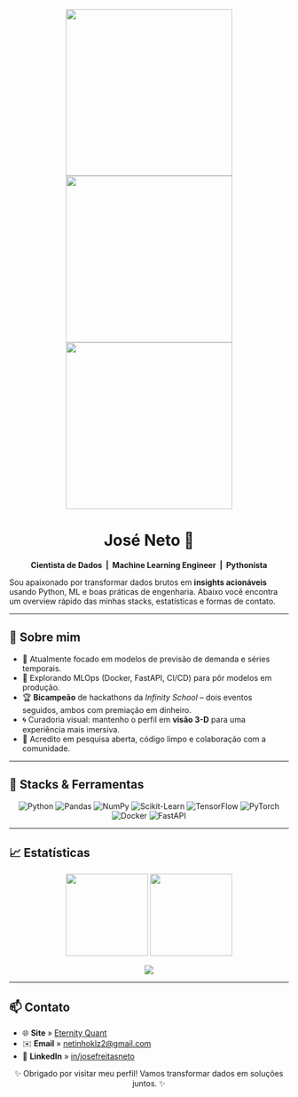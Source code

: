 <!-- banner ----------------------------------------------------------------->
<div align="center">

<!-- 3-D contribution graph -->
<img src="./profile-3d-contrib/profile-night-rainbow.svg" width="300" />

<!-- Donut de linguagens -->
<img src="https://github-readme-stats.vercel.app/api/top-langs/?username=Netinhoklz&layout=donut&langs_count=8&theme=radical" width="300"/>

<!-- Radar de atividades -->
<img src="https://github-profile-summary-cards.vercel.app/api/cards/profile-details?username=Netinhoklz&theme=radical" width="300"/>
</div>

<h1 align="center">José Neto&nbsp;👋</h1>
<p align="center">
  <b>Cientista de Dados &nbsp;|&nbsp; Machine Learning Engineer &nbsp;|&nbsp; Pythonista</b>
</p>

Sou apaixonado por transformar dados brutos em **insights acionáveis** usando
Python, ML e boas práticas de engenharia. Abaixo você encontra um
overview rápido das minhas stacks, estatísticas e formas de contato.

---

## 🚀 Sobre mim
- 🔭 Atualmente focado em modelos de previsão de demanda e séries temporais.  
- 🌱 Explorando MLOps (Docker, FastAPI, CI/CD) para pôr modelos em produção.  
- 🏆 **Bicampeão** de hackathons da *Infinity School* – dois eventos seguidos, ambos com premiação em dinheiro.  
- 🌀 Curadoria visual: mantenho o perfil em **visão 3-D** para uma experiência mais imersiva.  
- 🤝 Acredito em pesquisa aberta, código limpo e colaboração com a comunidade.

---

## 🔧 Stacks & Ferramentas
<p align="center">
  <img title="Python"   src="https://img.shields.io/badge/Python-3776AB?style=flat&logo=python&logoColor=white"/>
  <img title="Pandas"   src="https://img.shields.io/badge/Pandas-150458?style=flat&logo=pandas&logoColor=white"/>
  <img title="NumPy"    src="https://img.shields.io/badge/Numpy-013243?style=flat&logo=numpy&logoColor=white"/>
  <img title="Scikit-Learn"  src="https://img.shields.io/badge/Scikit--Learn-F7931E?style=flat&logo=scikit-learn&logoColor=white"/>
  <img title="TensorFlow" src="https://img.shields.io/badge/TensorFlow-FF6F00?style=flat&logo=tensorflow&logoColor=white"/>
  <img title="PyTorch"   src="https://img.shields.io/badge/PyTorch-ee4c2c?style=flat&logo=pytorch&logoColor=white"/>
  <img title="Docker"    src="https://img.shields.io/badge/Docker-2496ED?style=flat&logo=docker&logoColor=white"/>
  <img title="FastAPI"   src="https://img.shields.io/badge/FastAPI-009688?style=flat&logo=fastapi&logoColor=white"/>
</p>

---

## 📈 Estatísticas
<p align="center">
  <img src="https://github-readme-stats.vercel.app/api?username=Netinhoklz&show_icons=true&theme=radical&count_private=true" height="148"/>
  <img src="https://streak-stats.demolab.com?user=Netinhoklz&theme=radical&hide_border=true" height="148"/>
</p>

<p align="center">
  <img src="https://github-profile-trophy.vercel.app/?username=Netinhoklz&margin-w=8&row=1&theme=radical"/>
</p>

---

## 📫 Contato
- 🌐 **Site** » [Eternity Quant](https://site-eternity-quant.onrender.com)  
- ✉️ **Email** » [netinhoklz2@gmail.com](mailto:netinhoklz2@gmail.com)  
- 💼 **LinkedIn** » [in/josefreitasneto](https://www.linkedin.com/in/josefreitasneto/)  

<p align="center">✨ Obrigado por visitar meu perfil! Vamos transformar dados em soluções juntos. ✨</p>
